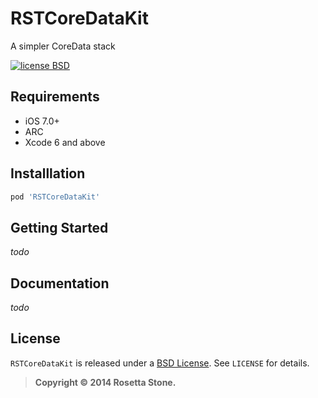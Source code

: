 # RSTCoreDataKit

A simpler CoreData stack

[![license BSD](http://img.shields.io/badge/license-BSD-orange.png)][bsdLink]

## Requirements

* iOS 7.0+
* ARC
* Xcode 6 and above

## Installlation

````ruby
pod 'RSTCoreDataKit'
````

## Getting Started

*todo*

## Documentation

*todo*

## License

`RSTCoreDataKit` is released under a [BSD License][bsdLink]. See `LICENSE` for details.

>**Copyright &copy; 2014 Rosetta Stone.**

[bsdLink]:http://opensource.org/licenses/BSD-3-Clause
